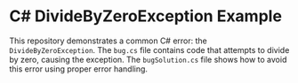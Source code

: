 # C# DivideByZeroException Example

This repository demonstrates a common C# error: the `DivideByZeroException`. The `bug.cs` file contains code that attempts to divide by zero, causing the exception.  The `bugSolution.cs` file shows how to avoid this error using proper error handling.
